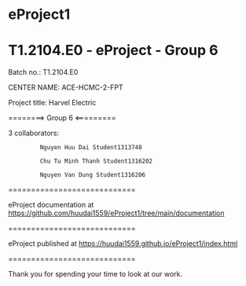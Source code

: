 # eProject1

# T1.2104.E0 - eProject - Group 6

Batch no.: T1.2104.E0

CENTER NAME: ACE-HCMC-2-FPT

Project title: Harvel Electric

========> Group 6 <=========

3 collaborators:

             Nguyen Huu Dai Student1313748

             Chu Tu Minh Thanh Student1316202
             
             Nguyen Van Dung Student1316206
============================

eProject documentation at https://github.com/huudai1559/eProject1/tree/main/documentation

============================

eProject published at https://huudai1559.github.io/eProject1/index.html

============================

Thank you for spending your time to look at our work.
